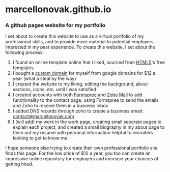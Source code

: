 # marcellonovak.github.io
### A github pages website for my portfolio

I set about to create this website to use as a virtual portfolio of my professional skills, and to provide more material to potential employers interested in my past experience. To create this website, I set about the following process:
1. I found an online template online that I liked, sourced from [HTML5](https://html5up.net/astral)'s free templates.
2. I bought a [custom domain](https://marcellonovak.com) for myself from google domains for $12 a year (what a steal by the way)
3. I created the website to my liking, editing the background, about sections, icons, etc. until I was satisfied
4. I created accounts with both [Formspree](https://formspree.io) and [Zoho Mail](https://zoho.com) to add functionality to the contact page, using Formspree to send the emails and Zoho to receive them in a business inbox
5. I added DNS records through zoho to create a business email: contact@marcellonovak.com
6. I (will add) my work in the work page, creating small seperate pages to explain each project, and created a small biography in my about page to flesh out my resume with personal information helpful to recruiters looking to get to know me.

I hope someone else trying to create their own professional portfolio site finds this page. For the low price of $12 a year, you too can create an impressive online repository for employers and increase your chances of getting hired.
